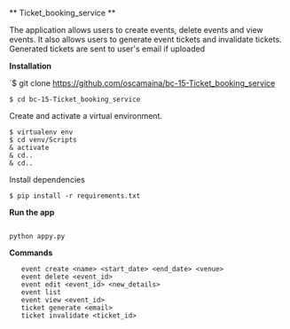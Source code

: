 ** Ticket_booking_service **


The application allows users to create events, delete events and view events. It also allows users to generate event tickets and invalidate tickets. Generated tickets are sent to user's email if uploaded




**Installation**

`$ git clone https://github.com/oscamaina/bc-15-Ticket_booking_service

`$ cd bc-15-Ticket_booking_service`
 
 Create and activate a virtual environment.
 
 ```
 $ virtualenv env
 $ cd venv/Scripts
 & activate
 & cd..
 & cd..
 ```
 
 Install dependencies
 
 `$ pip install -r requirements.txt`




 **Run the app**
 
 ```

 python appy.py

 ```

 **Commands**
 
 ```
    event create <name> <start_date> <end_date> <venue>
    event delete <event_id>
    event edit <event_id> <new_details>
    event list
    event view <event_id>
    ticket generate <email>
    ticket invalidate <ticket_id>

```
 
